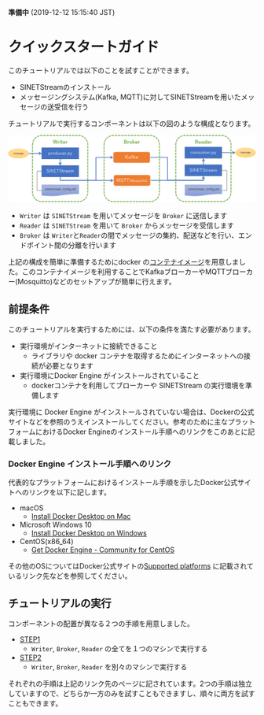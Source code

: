 **準備中** (2019-12-12 15:15:40 JST)

<!--
Copyright (C) 2019 National Institute of Informatics

Licensed to the Apache Software Foundation (ASF) under one
or more contributor license agreements.  See the NOTICE file
distributed with this work for additional information
regarding copyright ownership.  The ASF licenses this file
to you under the Apache License, Version 2.0 (the
"License"); you may not use this file except in compliance
with the License.  You may obtain a copy of the License at

  http://www.apache.org/licenses/LICENSE-2.0

Unless required by applicable law or agreed to in writing,
software distributed under the License is distributed on an
"AS IS" BASIS, WITHOUT WARRANTIES OR CONDITIONS OF ANY
KIND, either express or implied.  See the License for the
specific language governing permissions and limitations
under the License.
--->

# クイックスタートガイド

このチュートリアルでは以下のことを試すことができます。

* SINETStreamのインストール
* メッセージングシステム(Kafka, MQTT)に対してSINETStreamを用いたメッセージの送受信を行う

チュートリアルで実行するコンポーネントは以下の図のような構成となります。

![構成図](images/tutorial-000.png)

* `Writer` は `SINETStream` を用いてメッセージを `Broker` に送信します
* `Reader` は `SINETStream` を用いて `Broker` からメッセージを受信します
* `Broker` は `Writer`と`Reader`の間でメッセージの集約、配送などを行い、エンドポイント間の分離を行います

上記の構成を簡単に準備するためにdocker の[コンテナイメージ](https://hub.docker.com/r/sinetstream/tutorial)を用意しました。このコンテナイメージを利用することでKafkaブローカーやMQTTブローカー(Mosquitto)などのセットアップが簡単に行えます。

## 前提条件

このチュートリアルを実行するためには、以下の条件を満たす必要があります。

* 実行環境がインターネットに接続できること
	- ライブラリや docker コンテナを取得するためにインターネットへの接続が必要となります
* 実行環境にDocker Engine がインストールされていること
	- dockerコンテナを利用してブローカーや SINETStream の実行環境を準備します

実行環境に Docker Engine がインストールされていない場合は、Dockerの公式サイトなどを参照のうえインストールしてください。参考のために主なプラットフォームにおけるDocker Engineのインストール手順へのリンクをこのあとに記載しました。

### Docker Engine インストール手順へのリンク

代表的なプラットフォームにおけるインストール手順を示したDocker公式サイトへのリンクを以下に記します。

* macOS
    - [Install Docker Desktop on Mac](https://docs.docker.com/docker-for-mac/install/)
* Microsoft Windows 10
    - [Install Docker Desktop on Windows](https://docs.docker.com/docker-for-windows/install/)
* CentOS(x86_64)
    - [Get Docker Engine - Community for CentOS](https://docs.docker.com/install/linux/docker-ce/centos/)

その他のOSについてはDocker公式サイトの[Supported platforms](https://docs.docker.com/install/#supported-platforms) に記載されているリンク先などを参照してください。

## チュートリアルの実行

コンポーネントの配置が異なる２つの手順を用意しました。

* [STEP1](TUTORIAL-STEP1.md)
    - `Writer`, `Broker`, `Reader` の全てを１つのマシンで実行する
* [STEP2](TUTORIAL-STEP2.md)
    - `Writer`, `Broker`, `Reader` を別々のマシンで実行する

それぞれの手順は上記のリンク先のページに記されています。2つの手順は独立していますので、どちらか一方のみを試すこともできますし、順々に両方を試すこともできます。
